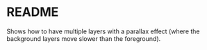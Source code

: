 # README

Shows how to have multiple layers with a parallax effect \(where the background layers move slower than the foreground\).

